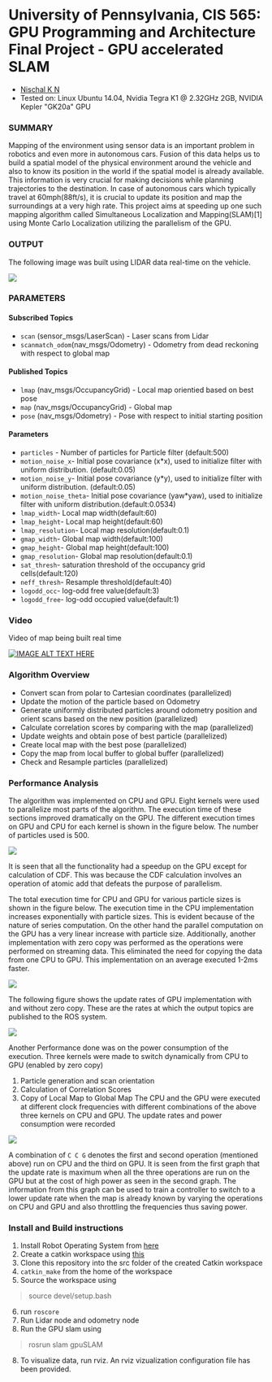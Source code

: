 **University of Pennsylvania, CIS 565: GPU Programming and Architecture**
Final Project - GPU accelerated SLAM
====================

* [Nischal K N](https://www.linkedin.com/in/nischalkn)
* Tested on: Linux Ubuntu 14.04, Nvidia Tegra K1 @ 2.32GHz 2GB, NVIDIA Kepler "GK20a" GPU

### SUMMARY
Mapping of the environment using sensor data is an important problem in robotics and even more in autonomous cars. Fusion of this data helps us to build a spatial model of the physical environment around the vehicle and also to know its position in the world if the spatial model is already available. This information is very crucial for making decisions while planning trajectories to the destination. In case of autonomous cars which typically travel at 60mph(88ft/s), it is crucial to update its position and map the surroundings at a very high rate. This project aims at speeding up one such mapping algorithm called Simultaneous Localization and Mapping(SLAM)[1] using Monte Carlo Localization utilizing the parallelism of the GPU.

### OUTPUT
The following image was built using LIDAR data real-time on the vehicle.

![](images/output.png)

### PARAMETERS
#### Subscribed Topics
* `scan` (sensor_msgs/LaserScan) - Laser scans from Lidar
* `scanmatch_odom`(nav_msgs/Odometry) - Odometry from dead reckoning with respect to global map

#### Published Topics
* `lmap` (nav_msgs/OccupancyGrid) - Local map orientied based on best pose
* `map` (nav_msgs/OccupancyGrid) - Global map
* `pose` (nav_msgs/Odometry) - Pose with respect to initial starting position

#### Parameters

* `particles` - Number of particles for Particle filter (default:500)
* `motion_noise_x`- Initial pose covariance (x*x), used to initialize filter with uniform distribution. (default:0.05)
* `motion_noise_y`- Initial pose covariance (y*y), used to initialize filter with uniform distribution. (default:0.05)
* `motion_noise_theta`- Initial pose covariance (yaw*yaw), used to initialize filter with uniform distribution.(default:0.0534)
* `lmap_width`- Local map width(default:60)
* `lmap_height`- Local map height(default:60)
* `lmap_resolution`- Local map resolution(default:0.1)
* `gmap_width`- Global map width(default:100)
* `gmap_height`- Global map height(default:100)
* `gmap_resolution`- Global map resolution(default:0.1)
* `sat_thresh`- saturation threshold of the occupancy grid cells(default:120)
* `neff_thresh`- Resample threshold(default:40)
* `logodd_occ`- log-odd free value(default:3)
* `logodd_free`- log-odd occupied value(default:1)

### Video
Video of map being built real time

[![IMAGE ALT TEXT HERE](http://img.youtube.com/vi/xe6MGNJKmvg/0.jpg)](http://www.youtube.com/watch?v=xe6MGNJKmvg)

### Algorithm Overview
* Convert scan from polar to Cartesian coordinates (parallelized)
* Update the motion of the particle based on Odometry
* Generate uniformly distributed particles around odometry position and orient scans based on the new position (parallelized)
* Calculate correlation scores by comparing with the map (parallelized)
* Update weights and obtain pose of best particle (parallelized)
* Create local map with the best pose (parallelized)
* Copy the map from local buffer to global buffer (parallelized)
* Check and Resample particles (parallelized)

### Performance Analysis
The algorithm was implemented on CPU and GPU. Eight kernels were used to parallelize most parts of the algorithm. The execution time of these sections improved dramatically on the GPU. The different execution times on GPU and CPU for each kernel is shown in the figure below. The number of particles used is 500.

![](images/kernels.png)

It is seen that all the functionality had a speedup on the GPU except for calculation of CDF. This was because the CDF calculation involves an operation of atomic add that defeats the purpose of parallelism.

The total execution time for CPU and GPU for various particle sizes is shown in the figure below. The execution time in the CPU implementation increases exponentially with particle sizes. This is evident because of the nature of series computation. On the other hand the parallel computation on the GPU has a very linear increase with particle size. Additionally, another implementation with zero copy was performed as the operations were performed on streaming data. This eliminated the need for copying the data from one CPU to GPU. This implementation on an average executed 1-2ms faster.

![](images/time.png)

The following figure shows the update rates of GPU implementation with and without zero copy. These are the rates at which the output topics are published to the ROS system.

![](images/rate.png)

Another Performance done was on the power consumption of the execution. Three kernels were made to switch dynamically from CPU to GPU (enabled by zero copy)
1. Particle generation and scan orientation
2. Calculation of Correlation Scores
3. Copy of Local Map to Global Map
The CPU and the GPU were executed at different clock frequencies with different combinations of the above three kernels on CPU and GPU. The update rates and power consumption were recorded

![](images/power.png)

A combination of `C C G` denotes the first and second operation (mentioned above) run on CPU and the third on GPU. It is seen from the first graph that the update rate is maximum when all the three operations are run on the GPU but at the cost of high power as seen in the second graph. The information from this graph can be used to train a controller to switch to a lower update rate when the map is already known by varying the operations on CPU and GPU and also throttling the frequencies thus saving power.

### Install and Build instructions
1. Install Robot Operating System from [here](http://wiki.ros.org/ROS/Installation)
2. Create a catkin workspace using [this](http://wiki.ros.org/ROS/Tutorials/CreatingPackage)
3. Clone this repository into the src folder of the created Catkin workspace
4. `catkin_make` from the home of the workspace
5. Source the workspace using
> source devel/setup.bash
6. run `roscore`
6. Run Lidar node and odometry node
7. Run the GPU slam using
> rosrun slam gpuSLAM
8. To visualize data, run rviz. An rviz vizualization configuration file has been provided.
